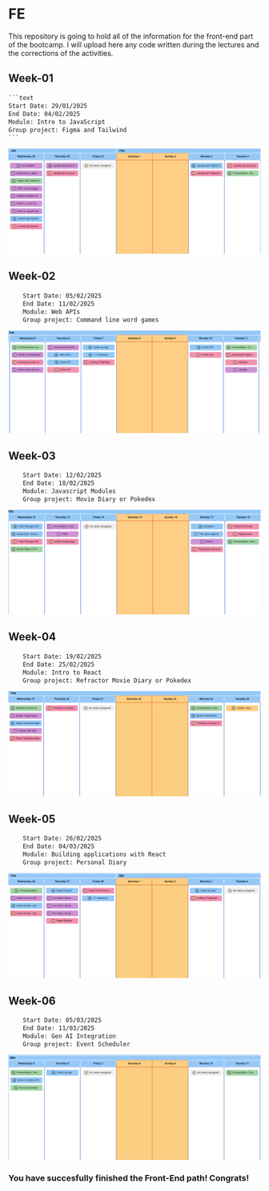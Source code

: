 # FE

This repository is going to hold all of the information for the front-end part of the bootcamp. I will upload here any code written during the lectures and the corrections of the activities.

## Week-01
    ```text
    Start Date: 29/01/2025
    End Date: 04/02/2025
    Module: Intro to JavaScript
    Group project: Figma and Tailwind
    ```

![alt text](schedule-week-01.png)

## Week-02
```text
    Start Date: 05/02/2025
    End Date: 11/02/2025
    Module: Web APIs
    Group project: Command line word games
```

![alt text](schedule-week-02.png)

## Week-03
```text
    Start Date: 12/02/2025
    End Date: 18/02/2025
    Module: Javascript Modules
    Group project: Movie Diary or Pokedex
```
![alt text](schedule-week-03.png)

## Week-04
```text
    Start Date: 19/02/2025
    End Date: 25/02/2025
    Module: Intro to React
    Group project: Refractor Movie Diary or Pokedex
```

![alt text](schedule-week-04.png)

## Week-05
```text
    Start Date: 26/02/2025
    End Date: 04/03/2025
    Module: Building applications with React
    Group project: Personal Diary
```

![alt text](schedule-week-05.png)

## Week-06
```text
    Start Date: 05/03/2025
    End Date: 11/03/2025
    Module: Gen AI Integration
    Group project: Event Scheduler
```

![alt text](schedule-week-06.png)

### You have succesfully finished the Front-End path! Congrats!

